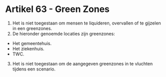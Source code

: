 # Artikel 63 - Green Zones

1. Het is niet toegestaan om mensen te liquideren, overvallen of te gijzelen in een greenzones.
2. De hieronder genoemde locaties zijn greenzones:

* Het gemeentehuis.
* Het ziekenhuis.
* TWC.

3. Het is niet toegestaan om de aangegeven greenzones in te vluchten tijdens een scenario.
